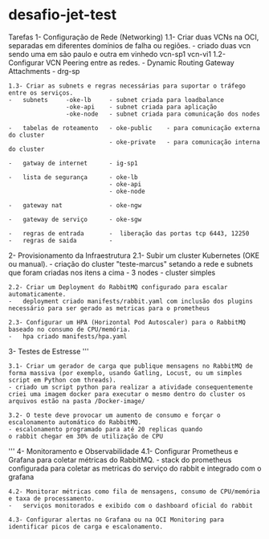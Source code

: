 # desafio-jet-test

Tarefas
1- Configuração de Rede (Networking)
    1.1- Criar duas VCNs na OCI, separadas em diferentes domínios de falha ou regiões.
    -   criado duas vcn sendo uma em são paulo e outra em vinhedo
        vcn-sp1
        vcn-vi1
    1.2- Configurar VCN Peering entre as redes.
    -   Dynamic Routing Gateway Attachments     - drg-sp

    1.3- Criar as subnets e regras necessárias para suportar o tráfego entre os serviços.
    -   subnets     -oke-lb     - subnet criada para loadbalance
                    -oke-api    - subnet criada para aplicação
                    -oke-node   - subnet criada para comunicação dos nodes

    -   tabelas de roteamento   - oke-public    - para comunicação externa do cluster
                                - oke-private   - para comunicação interna do cluster
    
    -   gatway de internet      - ig-sp1

    -   lista de segurança      - oke-lb
                                - oke-api
                                - oke-node

    -   gateway nat             - oke-ngw

    -   gateway de serviço      - oke-sgw

    -   regras de entrada       -  liberação das portas tcp 6443, 12250 
    -   regras de saida         -          



2- Provisionamento da Infraestrutura
    2.1- Subir um cluster Kubernetes (OKE ou manual).
    -   criação do cluster "teste-marcus" setando a rede e subnets que foram criadas nos itens a cima
    -   3 nodes
    -   cluster simples

    2.2- Criar um Deployment do RabbitMQ configurado para escalar automaticamente.
    -   deployment criado manifests/rabbit.yaml com inclusão dos plugins necessário para ser gerado as metricas para o prometheus

    2.3- Configurar um HPA (Horizontal Pod Autoscaler) para o RabbitMQ baseado no consumo de CPU/memória.
    -   hpa criado manifests/hpa.yaml

3- Testes de Estresse
'''

    3.1- Criar um gerador de carga que publique mensagens no RabbitMQ de forma massiva (por exemplo, usando Gatling, Locust, ou um simples script em Python com threads).
    - criado um script python para realizar a atividade consequentemente criei uma imagem docker para executar o mesmo dentro do cluster os arquivos estão na pasta /Docker-image/

    3.2- O teste deve provocar um aumento de consumo e forçar o escalonamento automático do RabbitMQ.
    - escalonamento programado para até 20 replicas quando 
    o rabbit chegar em 30% de utilização de CPU

'''
4- Monitoramento e Observabilidade
    4.1- Configurar Prometheus e Grafana para coletar métricas do RabbitMQ.
    -   stack do prometheus configurada para coletar as metricas do serviço do rabbit e integrado com o grafana

    4.2- Monitorar métricas como fila de mensagens, consumo de CPU/memória e taxa de processamento.
    -   serviços monitorados e exibido com o dashboard oficial do rabbit

    4.3- Configurar alertas no Grafana ou na OCI Monitoring para identificar picos de carga e escalonamento.